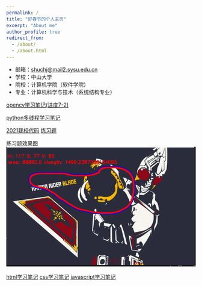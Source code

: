 ```yaml
---
permalink: /
title: "舒春节的个人主页"
excerpt: "About me"
author_profile: true
redirect_from: 
  - /about/
  - /about.html
---
```


- 邮箱：shuchj@mail2.sysu.edu.cn
- 学校：中山大学
- 院校：计算机学院（软件学院）
- 专业：计算机科学与技术（系统结构专业）

[opencv学习笔记(进度7-2)](https://github.com/shu-sun-yat-sen/shu-sun-yat-sen.github.io/blob/master/%E6%9C%BA%E5%99%A8%E4%BA%BA%E7%AC%94%E8%AE%B0/opencv.md)


[python多线程学习笔记](https://github.com/shu-sun-yat-sen/shu-sun-yat-sen.github.io/blob/master/%E6%9C%BA%E5%99%A8%E4%BA%BA%E7%AC%94%E8%AE%B0/python%E5%A4%9A%E7%BA%BF%E7%A8%8B.md)


[2021我校代码](https://github.com/shu-sun-yat-sen/shu-sun-yat-sen.github.io/blob/master/%E6%9C%BA%E5%99%A8%E4%BA%BA%E7%AC%94%E8%AE%B0/2021%E6%88%91%E6%A0%A1%E4%BB%A3%E7%A0%81.md)
[练习题](https://github.com/shu-sun-yat-sen/shu-sun-yat-sen.github.io/blob/master/%E6%9C%BA%E5%99%A8%E4%BA%BA%E7%AC%94%E8%AE%B0/test.py)

练习题效果图
![img](../images/img1.png)

[html学习笔记](https://github.com/shu-sun-yat-sen/shu-sun-yat-sen.github.io/blob/master/web/html.md)
[css学习笔记](https://github.com/shu-sun-yat-sen/shu-sun-yat-sen.github.io/blob/master/web/css.md)
[javascript学习笔记](https://github.com/shu-sun-yat-sen/shu-sun-yat-sen.github.io/blob/master/web/java%20script.md)
